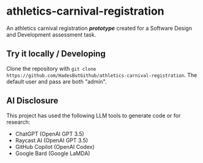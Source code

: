 # athletics-carnival-registration
An athletics carnival registration ***prototype*** created for a Software Design and Development assessment task.

## Try it locally / Developing
Clone the repository with `git clone https://github.com/HadesButGithub/athletics-carnival-registration`.
The default user and pass are both "admin".

## AI Disclosure
This project has used the following LLM tools to generate code or for research:
* ChatGPT (OpenAI GPT 3.5)
* Raycast AI (OpenAI GPT 3.5)
* GitHub Copilot (OpenAI Codex)
* Google Bard (Google LaMDA)
